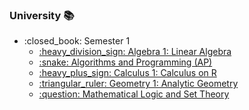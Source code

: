 ### University 📚

<ul>
    <li>:closed_book: Semester 1
        <ul>
            <li>
                <a href="https://github.com/Andra/Algebra-1">
                    :heavy_division_sign: Algebra 1: Linear Algebra
                </a>
            </li>
            <li>
                <a href="https://github.com/Taveeh/Algorithms-and-Programming">
                    :snake: Algorithms and Programming (AP)
                </a>
            </li>
            <li>
                <a href="https://github.com/Taveeh/Calculus-1">
                    :heavy_plus_sign: Calculus 1: Calculus on R
                </a>
            </li>
             <li>
                <a href="https://github.com/Andra/Geometry-1">
                    :triangular_ruler: Geometry 1: Analytic Geometry
                </a>
            </li>
             <li>
                <a href="https://github.com/Andra/Mathematical-Logic-and-Set-Theory">
                    :question: Mathematical Logic and Set Theory
                </a>
            </li>
        </ul>
  </li>
</ul>

